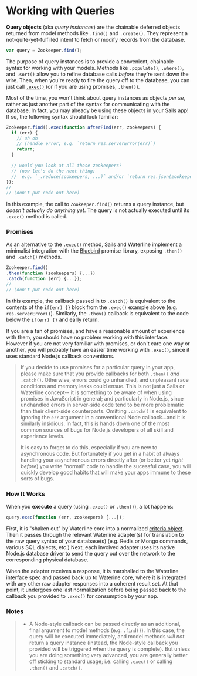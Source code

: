 # Working with Queries

**Query objects** (aka _query instances_) are the chainable deferred objects returned from model methods like `.find()` and `.create()`.  They represent a not-quite-yet-fulfilled intent to fetch or modify records from the database.


```js
var query = Zookeeper.find();
```

The purpose of query instances is to provide a convenient, chainable syntax for working with your models.  Methods like `.populate()`, `.where()`, and `.sort()` allow you to refine database calls _before_ they're sent down the wire. Then, when you're ready to fire the query off to the database, you can just call [`.exec()`](http://sailsjs.com/documentation/reference/waterline/queries/exec.html) (or if you are using promises, `.then()`).

Most of the time, you won't think about query instances as objects _per se_, rather as just another part of the syntax for communicating with the database.  In fact, you may already be using these objects in your Sails app! If so, the following syntax should look familiar:

```js
Zookeeper.find().exec(function afterFind(err, zookeepers) {
  if (err) {
    // uh oh
    // (handle error; e.g. `return res.serverError(err)`)
    return;
  }
  
  // would you look at all those zookeepers?
  // (now let's do the next thing;
  //  e.g. `_.reduce(zookeepers, ...)` and/or `return res.json(zookeepers)`)
});
//
// (don't put code out here)
```


In this example, the call to `Zookeeper.find()` returns a query instance, but _doesn't actually do anything yet_.  The query is not actually executed until its `.exec()` method is called.



### Promises

As an alternative to the `.exec()` method, Sails and Waterline implement a minimalist integration with the [Bluebird](https://github.com/petkaantonov/bluebird) promise library, exposing `.then()` and `.catch()` methods.

```js
Zookeeper.find()
.then(function (zookeepers) {...})
.catch(function (err) {...});
//
// (don't put code out here)
```

In this example, the callback passed in to `.catch()` is equivalent to the contents of the `if(err) {}` block from the `.exec()` example above (e.g. `res.serverError()`).  Similarly, the `.then()` callback is equivalent to the code below the `if(err) {}` and early return.

If you are a fan of promises, and have a reasonable amount of experience with them, you should have no problem working with this interface.  However if you are not very familiar with promises, or don't care one way or another, you will probably have an easier time working with `.exec()`, since it uses standard Node.js callback conventions.

> If you decide to use promises for a particular query in your app, please make sure that you provide callbacks for both `.then()` _and_ `.catch()`.  Otherwise, errors could go unhandled, and unpleasant race conditions and memory leaks could ensue. This is not just a Sails or Waterline concept-- it is something to be aware of when using promises in JavaScript in general; and particularly in Node.js, since undhandled errors in server-side code tend to be more problematic than their client-side counterparts.   Omitting `.catch()` is equivalent to ignoring the `err` argument in a conventional Node callback...and it is similarly insidious.  In fact, this is hands down one of the most common sources of bugs for Node.js developers of all skill and experience levels.
>
> It is easy to forget to do this, especially if you are new to asynchronous code.  But fortunately if you get in a habit of always handling your asynchronous errors directly after (or better yet _right before_) you write "normal" code to handle the sucessful case, you will quickly develop good habits that will make your apps immune to these sorts of bugs.



### How It Works

When you **execute** a query (using `.exec()` or `.then()`), a lot happens:

```js
query.exec(function (err, zookeepers) {...});
```

First, it is "shaken out" by Waterline core into a normalized [criteria object](http://sailsjs.com/documentation/concepts/ORM/Querylanguage.html?q=query-language-basics).  Then it passes through the relevant Waterline adapter(s) for translation to the raw query syntax of your database(s) (e.g. Redis or Mongo commands, various SQL dialects, etc.)  Next, each involved adapter uses its native Node.js database driver to send the query out over the network to the corresponding physical database.

When the adapter receives a response, it is marshalled to the Waterline interface spec and passed back up to Waterine core, where it is integrated with any other raw adapter responses into a coherent result set.  At that point, it undergoes one last normalization before being passed back to the callback you provided to `.exec()` for consumption by your app.


### Notes

> + A Node-style callback can be passed directly as an additional, final argument to model methods (e.g. `.find()`).  In this case, the query will be executed immediately, and model methods _will not_ return a query instance (instead, the Node-style callback you provided will be triggered when the query is complete).  But unless you are doing something very advanced, you are generally better off sticking to standard usage; i.e. calling `.exec()` or calling `.then()` and `.catch()`.



<docmeta name="displayName" value="Queries">
